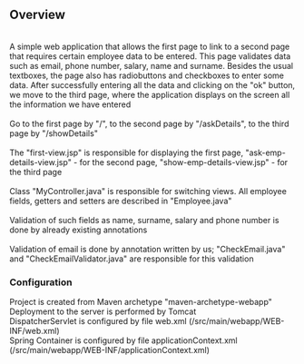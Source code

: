 <h2>Overview</h2>
<br>
A simple web application that allows the first page to link to a second page that requires certain employee data to be entered. This page validates data such as email, phone number, salary, name and surname. Besides the usual textboxes, the page also has radiobuttons and checkboxes to enter some data. After successfully entering all the data and clicking on the "ok" button, we move to the third page, where the application displays on the screen all the information we have entered 
<br>
<br>
Go to the first page by "/", to the second page by "/askDetails", to the third page by "/showDetails"
<br>
<br>
The "first-view.jsp" is responsible for displaying the first page, "ask-emp-details-view.jsp" - for the second page, "show-emp-details-view.jsp" - for the third page
<br>
<br>
Class "MyController.java" is responsible for switching views. All employee fields, getters and setters are described in "Employee.java"
<br>
<br>
Validation of such fields as name, surname, salary and phone number is done by already existing annotations
<br>
<br>
Validation of email is done by annotation written by us; "CheckEmail.java" and "CheckEmailValidator.java" are responsible for this validation
<h3>Configuration</h3>
Project is created from Maven archetype "maven-archetype-webapp"
<br>
Deployment to the server is performed by Tomcat
<br>
DispatcherServlet is configured by file web.xml (/src/main/webapp/WEB-INF/web.xml)
<br>
Spring Container is configured by file applicationContext.xml (/src/main/webapp/WEB-INF/applicationContext.xml)
<br>
<br>
